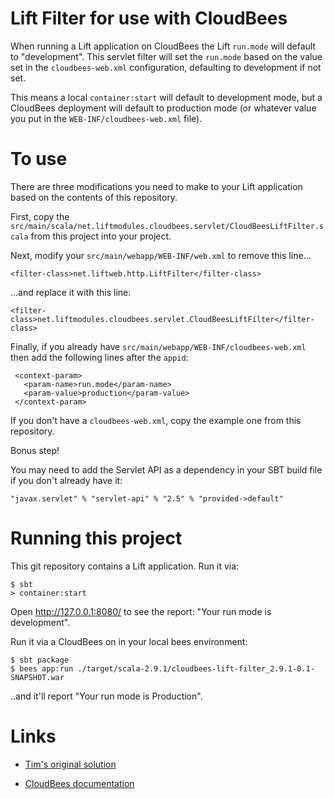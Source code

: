 Lift Filter for use with CloudBees
==================================

When running a Lift application on CloudBees the Lift `run.mode` will default to "development".  This servlet filter will set the `run.mode` based on the value set in the `cloudbees-web.xml` configuration, defaulting to development if not set.

This means a local `container:start` will default to development mode, but a CloudBees deployment will default to production mode (or whatever value you put in the `WEB-INF/cloudbees-web.xml` file).

To use
======

There are three modifications you need to make to your Lift application
based on the contents of this repository.

First, copy the `src/main/scala/net.liftmodules.cloudbees.servlet/CloudBeesLiftFilter.scala` from this project into  your project.

Next, modify your `src/main/webapp/WEB-INF/web.xml` to remove this line...

    <filter-class>net.liftweb.http.LiftFilter</filter-class>

...and replace it with this line:

    <filter-class>net.liftmodules.cloudbees.servlet.CloudBeesLiftFilter</filter-class> 

 Finally, if you already have `src/main/webapp/WEB-INF/cloudbees-web.xml` then add the following lines after the `appid`:

     <context-param>
       <param-name>run.mode</param-name>
       <param-value>production</param-value>
     </context-param>

If you don't have a `cloudbees-web.xml`, copy the example one from this repository.

Bonus step!

You may need to add the Servlet API as a dependency in your SBT build file if you don't already have it:

    "javax.servlet" % "servlet-api" % "2.5" % "provided->default"
   
Running this project
====================

This git repository contains a Lift application. Run it via:

    $ sbt
    > container:start

 Open http://127.0.0.1:8080/ to see the report: "Your run mode is development".  

Run it via a CloudBees on in your local bees environment:

	$ sbt package
    $ bees app:run ./target/scala-2.9.1/cloudbees-lift-filter_2.9.1-0.1-SNAPSHOT.war

..and it'll report "Your run mode is Production".
 

Links
=====

* [Tim's original solution](http://groups.google.com/group/liftweb/browse_thread/thread/93f315f98641a63b/5149cd4b4efe49c2?lnk=gst&q=run+mode#5149cd4b4efe49c2)
  
* [CloudBees documentation](https://cloudbees.zendesk.com/entries/459274)

